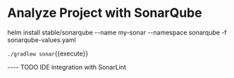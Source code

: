 # Analyze Project with SonarQube #

helm install stable/sonarqube --name my-sonar --namespace sonarqube -f sonarqube-values.yaml

`./gradlew sonar`{{execute}}







---- TODO
IDE integration with SonarLint